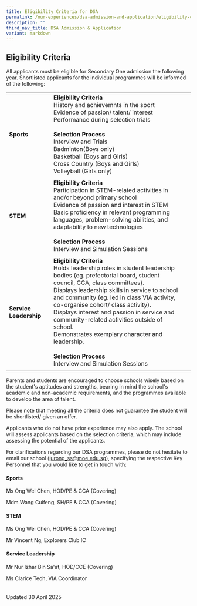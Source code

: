 ```yaml
---
title: Eligibility Criteria for DSA
permalink: /our-experiences/dsa-admission-and-application/eligibility-criteria-dsa/
description: ""
third_nav_title: DSA Admission & Application
variant: markdown
---
```

## **Eligibility Criteria**

All applicants must be eligible for Secondary One admission the following year. Shortlisted applicants for the individual programmes will be informed of the following: 



| |  |  |
| -------- | -------- | -------- |
|**Sports**| **Eligibility Criteria**<br>History and achievemnts in the sport<br>Evidence of passion/ talent/ interest<br>Performance during selection trials <br><br>**Selection Process**<br>Interview and Trials<br>Badminton(Boys only)<br>Basketball (Boys and Girls)<br>Cross Country (Boys and Girls)<br>Volleyball (Girls only)|    |
||||
|**STEM**|**Eligibility Criteria**<br>Participation in STEM-related activities in and/or beyond primary school<br>Evidence of passion and interest in STEM<br>Basic proficiency in relevant programming languages, problem-solving abilities, and adaptability to new technologies<br><br>**Selection Process**<br>Interview and Simulation Sessions ||
||||
|**Service Leadership**|**Eligibility Criteria**<br>Holds leadership roles in student leadership bodies (eg. prefectorial board, student council, CCA, class committees).<br>Displays leadership skills in service to school and community (eg. led in class VIA activity, co-organise cohort/ class activity).<br>Displays interest and passion in service and community-related activities outside of school.<br>Demonstrates exemplary character and leadership.<br><br>**Selection Process**<br>Interview and Simulation Sessions||
||||

Parents and students are encouraged to choose schools wisely based on the student's aptitudes and strengths, bearing in mind the school's academic and non-academic requirements, and the programmes available to develop the area of talent. 

Please note that meeting all the criteria does not guarantee the student will be shortlisted/ given an offer.

Applicants who do not have prior experience may also apply.  The school will assess applicants based on the selection criteria, which may include assessing the potential of the applicants.

For clarifications regarding our DSA programmes, please do not hesitate to email our school (jurong_ss@moe.edu.sg), specifying the respective Key Personnel that you would like to get in touch with: 

#### Sports

Ms Ong Wei Chen, HOD/PE &amp; CCA (Covering)

Mdm Wang Cuifeng, SH/PE &amp; CCA (Covering)

#### STEM	

Ms Ong Wei Chen, HOD/PE &amp; CCA (Covering)

Mr Vincent Ng, Explorers Club IC

#### Service Leadership 	

Mr Nur Izhar Bin Sa'at, HOD/CCE (Covering)

Ms Clarice Teoh, VIA Coordinator
<br>
<br>
<br>
Updated 30 April 2025